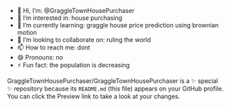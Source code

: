 - 👋 Hi, I’m: @GraggleTownHousePurchaser
- 👀 I’m interested in: house purchasing
- 🌱 I’m currently learning: graggle house price prediction using brownian motion
- 💞️ I’m looking to collaborate on: ruling the world 
- 📫 How to reach me: dont
- 😄 Pronouns: no
- ⚡ Fun fact: the population is decreasing

GraggleTownHousePurchaser/GraggleTownHousePurchaser is a ✨ special ✨ repository because its `README.md` (this file) appears on your GitHub profile.
You can click the Preview link to take a look at your changes.

